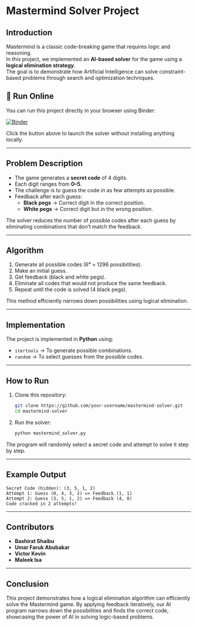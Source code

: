 # Mastermind Solver Project

## Introduction
Mastermind is a classic code-breaking game that requires logic and reasoning.  
In this project, we implemented an **AI-based solver** for the game using a **logical elimination strategy**.  
The goal is to demonstrate how Artificial Intelligence can solve constraint-based problems through search and optimization techniques.
## 🚀 Run Online

You can run this project directly in your browser using Binder:

[![Binder](https://mybinder.org/badge_logo.svg)](https://mybinder.org/v2/gh/sheerah5/Mastermind-Solver-Project/HEAD?urlpath=lab/tree/mastermind_solver.ipynb)


Click the button above to launch the solver without installing anything locally.

---

## Problem Description
- The game generates a **secret code** of 4 digits.  
- Each digit ranges from **0–5**.  
- The challenge is to guess the code in as few attempts as possible.  
- Feedback after each guess:
  - **Black pegs** → Correct digit in the correct position.
  - **White pegs** → Correct digit but in the wrong position.  

The solver reduces the number of possible codes after each guess by eliminating combinations that don’t match the feedback.

---

## Algorithm
1. Generate all possible codes (6⁴ = 1296 possibilities).  
2. Make an initial guess.  
3. Get feedback (black and white pegs).  
4. Eliminate all codes that would not produce the same feedback.  
5. Repeat until the code is solved (4 black pegs).  

This method efficiently narrows down possibilities using logical elimination.

---

## Implementation
The project is implemented in **Python** using:
- `itertools` → To generate possible combinations.  
- `random` → To select guesses from the possible codes.  

---

## How to Run
1. Clone this repository:
   ```bash
   git clone https://github.com/your-username/mastermind-solver.git
   cd mastermind-solver
   ```

2. Run the solver:
   ```bash
   python mastermind_solver.py
   ```

The program will randomly select a secret code and attempt to solve it step by step.

---

## Example Output
```
Secret Code (hidden): (3, 5, 1, 2)
Attempt 1: Guess (0, 4, 3, 2) => Feedback (1, 1)
Attempt 2: Guess (3, 5, 1, 2) => Feedback (4, 0)
Code cracked in 2 attempts!
```

---

## Contributors
- **Bashirat Shaibu**  
- **Umar Faruk Abubakar**  
- **Victor Kevin**  
- **Maleek Isa**

---

## Conclusion
This project demonstrates how a logical elimination algorithm can efficiently solve the Mastermind game. By applying feedback iteratively, our AI program narrows down the possibilities and finds the correct code, showcasing the power of AI in solving logic-based problems.
